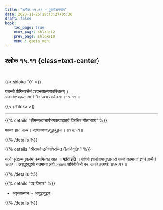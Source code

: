 ```yaml
---
title: "श्लोक १५.११ - पुरुषोत्तमयोग"
date: 2023-11-26T19:43:27+05:30
draft: false
book:
    toc_page: true
    next_page: shloka12
    prev_page: shloka10
    menu : geeta_menu
---
```



## श्लोक १५.११ {class=text-center}

<br/>

{{< shloka  "0"  >}}

यतन्तो योगिनश्चैनं पश्यन्त्यात्मन्यवस्थितम् ।  
यतन्तोऽप्यकृतात्मानो नैनं पश्यन्त्यचेतसः ॥१५.११॥

{{< /shloka >}}

---


{{% details "श्रीमन्मध्वाचार्यभगवत्पादाचर्य विरचित  गीताभाष्य" %}}

`यतन्तो` ज्ञानं प्राप्य। `अकृतात्मानो`ऽशुद्धबुद्धयः। 
॥१५.११॥

{{% /details %}}



{{% details "श्रीराघवेन्द्रतीर्थविरचित गीताविवृतिः " %}}

यत्ने कृतेऽप्यनुपलंभः कथमित्यत आह ॥ **यतंत इति** । 
`योगिनो` ज्ञानोपायानुष्ठातारो `यतंतो` यतमानाः ज्ञानं 
प्राप्यैनं `पश्यंति` । अशुद्धबुद्धयो यतमाना अपि 
`अचेतसो` अविवेकिनो `नैनं पश्यंति` इत्यर्थः ॥१५.११॥

{{% /details %}}



{{% details "पद विचार" %}}

- अकृतात्मानः = अशुद्धबुद्धयः

{{% /details %}}

